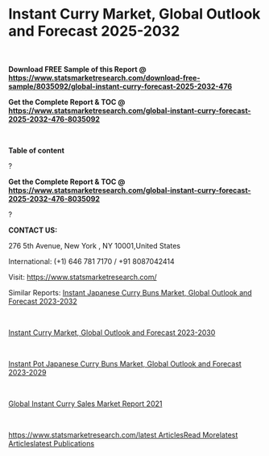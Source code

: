 <h1>Instant Curry Market, Global Outlook and Forecast 2025-2032</h1><br/><p><strong>Download FREE Sample of this Report @ <a href="https://www.statsmarketresearch.com/download-free-sample/8035092/global-instant-curry-forecast-2025-2032-476">https://www.statsmarketresearch.com/download-free-sample/8035092/global-instant-curry-forecast-2025-2032-476</a></strong></p>
 
 
 
 <div><b>Get the Complete Report & TOC @ <a href="https://www.statsmarketresearch.com/global-instant-curry-forecast-2025-2032-476-8035092">https://www.statsmarketresearch.com/global-instant-curry-forecast-2025-2032-476-8035092</a></b></div>
 
 
 
 <p><br />
 
 <b>Table of content</b></p>
 
 
 
 <p>? </p>
 
 
 
 <div><b>Get the Complete Report & TOC @ <a href="https://www.statsmarketresearch.com/global-instant-curry-forecast-2025-2032-476-8035092">https://www.statsmarketresearch.com/global-instant-curry-forecast-2025-2032-476-8035092</a></b></div>
 
 
 
 <p>? </p>
 
 
 
 <p><b>CONTACT US:</b><br />
 
 276 5th Avenue, New York , NY 10001,United States<br />
 
 International: (+1) 646 781 7170 / +91 8087042414<br />
 
 Visit: <a href="https://www.statsmarketresearch.com/">https://www.statsmarketresearch.com/</a><br />
 
 Similar Reports: <a href="https://www.statsmarketresearch.com/global-instant-curry-forecast-2025-2032-476-8035092">Instant Japanese Curry Buns Market, Global Outlook and Forecast 2023-2032</a><br />
 
 <br />
 
 <a href="https://www.statsmarketresearch.com/global-instant-curry-forecast-2025-2032-476-8035092">Instant Curry Market, Global Outlook and Forecast 2023-2030</a><br />
 
 <br />
 
 <a href="https://www.statsmarketresearch.com/global-instant-curry-forecast-2025-2032-476-8035092">Instant Pot Japanese Curry Buns Market, Global Outlook and Forecast 2023-2029</a><br />
 
 <br />
 
 <a href="https://www.statsmarketresearch.com/global-instant-curry-forecast-2025-2032-476-8035092">Global Instant Curry Sales Market Report 2021</a><br />
 
 <br />
 
 <a href="https://gyeongbokgung.com">https://www.statsmarketresearch.com/</a><a href="https://hallyeomaritime.com">latest Articles</a><a href="https://jingwansa.com">Read More</a><a href="https://nguoiviet.jp/">latest Articles</a><a href="https://www.intelmarketresearch.com/">latest Publications</a></p>
